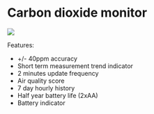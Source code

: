 # Carbon dioxide monitor

![](https://user-images.githubusercontent.com/37479705/198857337-520ebce2-edbd-4016-811d-c5ab9416e014.png)

Features:
- +/- 40ppm accuracy
- Short term measurement trend indicator
- 2 minutes update frequency
- Air quality score
- 7 day hourly history
- Half year battery life (2xAA)
- Battery indicator
